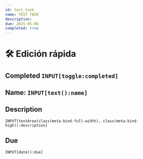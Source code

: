 ```yaml
---
id: test_task
name: TEST TASK
description: 
due: 2025-05-06
completed: true
---
```

# 🛠 Edición rápida

## Completed `INPUT[toggle:completed]`

## Name: `INPUT[text():name]`  

## Description

```meta-bind
INPUT[textArea(class(meta-bind-full-width), class(meta-bind-high)):description]
```

## Due

```meta-bind
INPUT[date():due]
```
